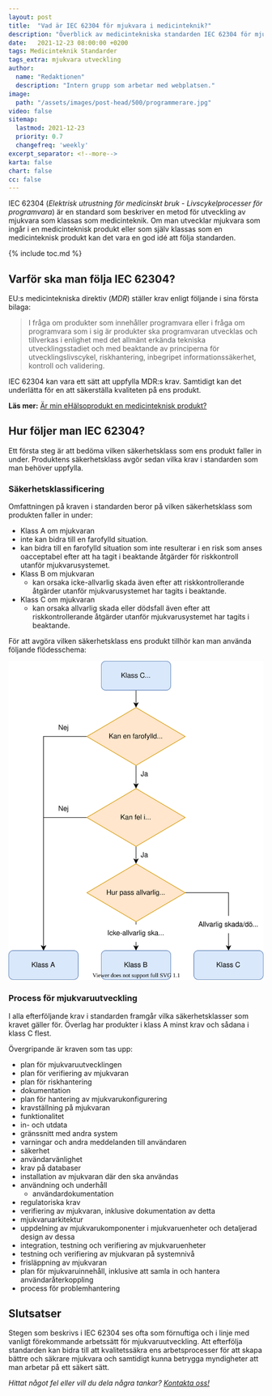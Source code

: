 ```yaml
---
layout: post
title:  "Vad är IEC 62304 för mjukvara i medicinteknik?"
description: "Överblick av medicintekniska standarden IEC 62304 för mjukvara"
date:   2021-12-23 08:00:00 +0200
tags: Medicinteknik Standarder
tags_extra: mjukvara utveckling
author:
  name: "Redaktionen"
  description: "Intern grupp som arbetar med webplatsen."
image:
  path: "/assets/images/post-head/500/programmerare.jpg"
video: false
sitemap:
  lastmod: 2021-12-23
  priority: 0.7
  changefreq: 'weekly'
excerpt_separator: <!--more-->
karta: false
chart: false
cc: false
---
```


IEC 62304 (_Elektrisk utrustning för medicinskt bruk - Livscykelprocesser för programvara_) är en standard som beskriver en metod för utveckling av mjukvara som klassas som medicinteknik. Om man utvecklar mjukvara som ingår i en medicinteknisk produkt eller som själv klassas som en medicinteknisk produkt kan det vara en god idé att följa standarden.

<!--more-->

{% include toc.md %}

## Varför ska man följa IEC 62304?
EU:s medicintekniska direktiv (_MDR_) ställer krav enligt följande i sina första bilaga:


>I fråga om produkter som innehåller programvara eller i fråga om programvara som i sig är produkter ska programvaran utvecklas och tillverkas i enlighet med det allmänt erkända tekniska utvecklingsstadiet och med beaktande av principerna för utvecklingslivscykel, riskhantering, inbegripet informationssäkerhet, kontroll och validering.

IEC 62304 kan vara ett sätt att uppfylla MDR:s krav. Samtidigt kan det underlätta för en att säkerställa kvaliteten på ens produkt.

**Läs mer:** [Är min eHälsoprodukt en medicinteknisk produkt?](/2021/08/20/medicinteknik.html)
## Hur följer man IEC 62304?
Ett första steg är att bedöma vilken säkerhetsklass som ens produkt faller in under. Produktens säkerhetsklass avgör sedan vilka krav i standarden som man behöver uppfylla.
### Säkerhetsklassificering
Omfattningen på kraven i standarden beror på vilken säkerhetsklass som produkten faller in under:

* Klass A om mjukvaran 
* inte kan bidra till en farofylld situation.
* kan bidra till en farofylld situation som inte resulterar i en risk som anses oacceptabel efter att ha tagit i beaktande åtgärder för riskkontroll utanför mjukvarusystemet.
* Klass B om mjukvaran
	* kan orsaka icke-allvarlig skada även efter att riskkontrollerande åtgärder utanför mjukvarusystemet har tagits i beaktande.
* Klass C om mjukvaran
	* kan orsaka allvarlig skada eller dödsfall även efter att riskkontrollerande åtgärder utanför mjukvarusystemet har tagits i beaktande.

För att avgöra vilken säkerhetsklass ens produkt tillhör kan man använda följande flödesschema:


![Säkerhetsklassificering enligt IEC 62304](/assets/images/post-assets/sakerhetsklassificering.svg "Säkerhetsklassificering enligt IEC 62304")

### Process för mjukvaruutveckling
I alla efterföljande krav i standarden framgår vilka säkerhetsklasser som kravet gäller för. Överlag har produkter i klass A minst krav och sådana i klass C flest.

Övergripande är kraven som tas upp:

* plan för mjukvaruutvecklingen
* plan för verifiering av mjukvaran
* plan för riskhantering
* dokumentation
* plan för hantering av mjukvarukonfigurering
* kravställning på mjukvaran
* funktionalitet
* in- och utdata
* gränssnitt med andra system
* varningar och andra meddelanden till användaren
* säkerhet
* användarvänlighet
* krav på databaser
* installation av mjukvaran där den ska användas
* användning och underhåll
	* användardokumentation
* regulatoriska krav
* verifiering av mjukvaran, inklusive dokumentation av detta
* mjukvaruarkitektur
* uppdelning av mjukvarukomponenter i mjukvaruenheter och detaljerad design av dessa
* integration, testning och verifiering av mjukvaruenheter
* testning och verifiering av mjukvaran på systemnivå
* frisläppning av mjukvaran
* plan för mjukvaruinnehåll, inklusive att samla in och hantera användaråterkoppling
* process för problemhantering


## Slutsatser
Stegen som beskrivs i IEC 62304 ses ofta som förnuftiga och i linje med vanligt förekommande arbetssätt för mjukvaruutveckling. Att efterfölja standarden kan bidra till att kvalitetssäkra ens arbetsprocesser för att skapa bättre och säkrare mjukvara och samtidigt kunna betrygga myndigheter att man arbetar på ett säkert sätt.


_Hittat något fel eller vill du dela några tankar? [Kontakta oss!](/index.html#form-message)_
